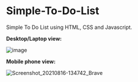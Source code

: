 # Simple-To-Do-List
Simple To Do List using HTML, CSS and Javascript.



**Desktop/Laptop view:**

![image](https://user-images.githubusercontent.com/58241136/129515211-4c8960df-c66c-40c0-8d59-449389b9949c.png)



**Mobile phone view:**


![Screenshot_20210816-134742_Brave](https://user-images.githubusercontent.com/58241136/129517189-164135af-2d8e-44c3-9214-504a1e25e056.jpg)


